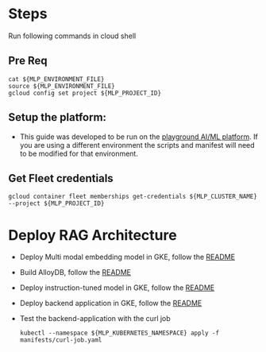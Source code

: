 # Steps

Run following commands in cloud shell

## Pre Req

```
cat ${MLP_ENVIRONMENT_FILE}
source ${MLP_ENVIRONMENT_FILE}
gcloud config set project ${MLP_PROJECT_ID}
```

## Setup the platform:

- This guide was developed to be run on the [playground AI/ML platform](/platforms/gke-aiml/playground/README.md). If you are using a different environment the scripts and manifest will need to be modified for that environment.

## Get Fleet credentials

```
gcloud container fleet memberships get-credentials ${MLP_CLUSTER_NAME} --project ${MLP_PROJECT_ID}
```

# Deploy RAG Architecture

- Deploy Multi modal embedding model in GKE, follow the [README](/use-cases/rag-pipeline/multimodal-emb/README.md)
- Build AlloyDB, follow the [README](/use-cases/rag-pipeline/alloy-db/README.md)
- Deploy instruction-tuned model in GKE, follow the [README](/use-cases/rag-pipeline/instruction-tuned-model-deployment/README.md)
- Deploy backend application in GKE, follow the [README](/use-cases/rag-pipeline/backend-application/README.md)
- Test the backend-application with the curl job

  ```
  kubectl --namespace ${MLP_KUBERNETES_NAMESPACE} apply -f manifests/curl-job.yaml
  ```
